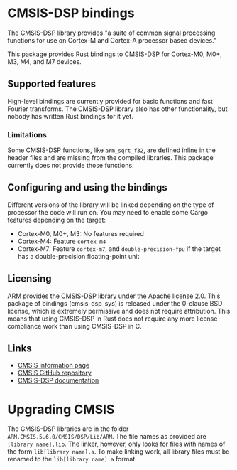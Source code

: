# CMSIS-DSP bindings

The CMSIS-DSP library provides "a suite of common signal processing functions for use on Cortex-M and Cortex-A processor
based devices."

This package provides Rust bindings to CMSIS-DSP for Cortex-M0, M0+, M3, M4, and M7 devices.

## Supported features

High-level bindings are currently provided for basic functions and fast Fourier transforms. The CMSIS-DSP library also
has other functionality, but nobody has written Rust bindings for it yet.

### Limitations

Some CMSIS-DSP functions, like `arm_sqrt_f32`, are defined inline in the header files and are missing from the compiled
libraries. This package currently does not provide those functions.

## Configuring and using the bindings

Different versions of the library will be linked depending on the type of processor the code will run on.
You may need to enable some Cargo features depending on the target:

* Cortex-M0, M0+, M3: No features required
* Cortex-M4: Feature `cortex-m4`
* Cortex-M7: Feature `cortex-m7`, and `double-precision-fpu` if the target has a double-precision floating-point unit

## Licensing

ARM provides the CMSIS-DSP library under the Apache license 2.0. This package of bindings (cmsis_dsp_sys) is released
under the 0-clause BSD license, which is extremely permissive and does not require attribution. This means that using
CMSIS-DSP in Rust does not require any more license compliance work than using CMSIS-DSP in C.

## Links

* [CMSIS information page](https://www.arm.com/why-arm/technologies/cmsis)
* [CMSIS GitHub repository](https://github.com/ARM-software/CMSIS_5/)
* [CMSIS-DSP documentation](https://arm-software.github.io/CMSIS_5/DSP/html/index.html)

# Upgrading CMSIS

The CMSIS-DSP libraries are in the folder `ARM.CMSIS.5.6.0/CMSIS/DSP/Lib/ARM`. The file names as provided are
`[library name].lib`. The linker, however, only looks for files with names of the form `lib[library name].a`.
To make linking work, all library files must be renamed to the `lib[library name].a` format.
